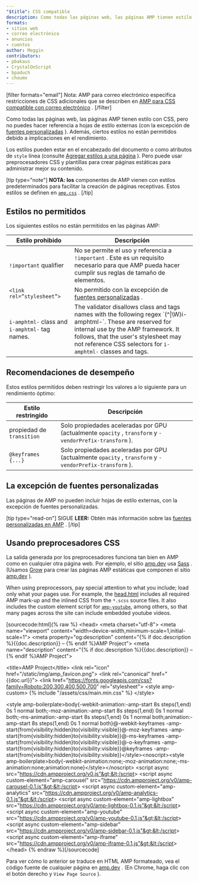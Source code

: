 ```yaml
---
"$title": CSS compatible
description: Como todas las páginas web, las páginas AMP tienen estilo con CSS, pero no puedes hacer referencia a hojas de estilo externas con la excepción de fuentes personalizadas. Además, ciertos estilos no están permitidos ...
formats:
- sitios web
- correo electrónico
- anuncios
- cuentos
author: Meggin
contributors:
- pbakaus
- CrystalOnScript
- bpaduch
- choumx
---
```


[filter formats="email"] Nota: AMP para correo electrónico especifica restricciones de CSS adicionales que se describen en [AMP para CSS compatible con correo electrónico](../../../../documentation/guides-and-tutorials/learn/email-spec/amp-email-css.md) . [/filter]

Como todas las páginas web, las páginas AMP tienen estilo con CSS, pero no puedes hacer referencia a hojas de estilo externas (con la excepción de [fuentes personalizadas](#the-custom-fonts-exception) ). Además, ciertos estilos no están permitidos debido a implicaciones en el rendimiento.

Los estilos pueden estar en el encabezado del documento o como atributos de `style` línea (consulte [Agregar estilos a una página](index.md#add-styles-to-a-page) ). Pero puede usar preprocesadores CSS y plantillas para crear páginas estáticas para administrar mejor su contenido.

[tip type="note"] **NOTA: los** componentes de AMP vienen con estilos predeterminados para facilitar la creación de páginas receptivas. Estos estilos se definen en [`amp.css`](https://github.com/ampproject/amphtml/blob/master/css/amp.css) . [/tip]

## Estilos no permitidos

Los siguientes estilos no están permitidos en las páginas AMP:

<table>
  <thead>
    <tr>
      <th class="col-thirty" data-th="Banned style">Estilo prohibido</th>
      <th data-th="Description">Descripción</th>
    </tr>
  </thead>
  <tbody>
    <tr>
      <td data-th="Banned style">
<code>!important</code> qualifier</td>
      <td data-th="Description">No se permite el uso y referencia a <code>!important</code> . Este es un requisito necesario para que AMP pueda hacer cumplir sus reglas de tamaño de elementos.</td>
    </tr>
    <tr>
      <td data-th="Banned style"><code>&lt;link rel=”stylesheet”&gt;</code></td>
      <td data-th="Description">No permitido con la excepción de <a href="#the-custom-fonts-exception">fuentes personalizadas</a> .</td>
    </tr>
    <tr>
      <td data-th="Banned style">
<code>i-amphtml-</code> class and <code>i-amphtml-</code> tag names.</td>
      <td data-th="Description">The validator disallows class and tags names with the following regex `(^|\W)i-amphtml-`. These are reserved for internal use by the AMP framework. It follows, that the user's stylesheet may not reference CSS selectors for <code>i-amphtml-</code> classes and tags.</td>
    </tr>
  </tbody>
</table>

## Recomendaciones de desempeño

Estos estilos permitidos deben restringir los valores a lo siguiente para un rendimiento óptimo:

<table>
  <thead>
    <tr>
      <th class="col-thirty" data-th="Banned style">Estilo restringido</th>
      <th data-th="Description">Descripción</th>
    </tr>
  </thead>
  <tbody>
    <tr>
      <td data-th="Restricted style">propiedad de <code>transition</code>
</td>
      <td data-th="Description">Solo propiedades aceleradas por GPU (actualmente <code>opacity</code> , <code>transform</code> y <code>-vendorPrefix-transform</code> ).</td>
    </tr>
    <tr>
      <td data-th="Restricted style"><code>@keyframes {...}</code></td>
      <td data-th="Description">Solo propiedades aceleradas por GPU (actualmente <code>opacity</code> , <code>transform</code> y <code>-vendorPrefix-transform</code> ).</td>
    </tr>
  </tbody>
</table>

## La excepción de fuentes personalizadas<a name="the-custom-fonts-exception"></a>

Las páginas de AMP no pueden incluir hojas de estilo externas, con la excepción de fuentes personalizadas.

[tip type="read-on"] SIGUE **LEER:** Obtén más información sobre las [fuentes personalizadas en AMP](custom_fonts.md) . [/tip]

## Usando preprocesadores CSS<a name="using-css-preprocessors"></a>

La salida generada por los preprocesadores funciona tan bien en AMP como en cualquier otra página web. Por ejemplo, el sitio [amp.dev](https://amp.dev/) usa [Sass](http://sass-lang.com/) . (Usamos [Grow](http://grow.io/) para crear las páginas AMP estáticas que componen el sitio [amp.dev](https://amp.dev/) ).

When using preprocessors, pay special attention to what you include; load only what your pages use. For example, the [head.html](https://github.com/ampproject/docs/blob/master/views/partials/head.html) includes all required AMP mark-up and the inlined CSS from the `*.scss` source files. It also includes the custom element script for [`amp-youtube`](../../../../documentation/components/reference/amp-youtube.md), among others, so that many pages across the site can include embedded youtube videos.

[sourcecode:html]{% raw %}
&lt;head&gt;
  &lt;meta charset="utf-8"&gt;
  &lt;meta name="viewport" content="width=device-width,minimum-scale=1,initial-scale=1"&gt;
  &lt;meta property="og:description" content="{% if doc.description %}{{doc.description}} – {% endif %}AMP Project"&gt;
  &lt;meta name="description" content="{% if doc.description %}{{doc.description}} – {% endif %}AMP Project"&gt;

  &lt;title&gt;AMP Project&lt;/title&gt;
  &lt;link rel="icon" href="/static/img/amp_favicon.png"&gt;
  &lt;link rel="canonical" href="{{doc.url}}"&gt;
  &lt;link href="https://fonts.googleapis.com/css?family=Roboto:200,300,400,500,700" rel="stylesheet"&gt;
  &lt;style amp-custom&gt;
  {% include "/assets/css/main.min.css" %}
  &lt;/style&gt;

  &lt;style amp-boilerplate&gt;body{-webkit-animation:-amp-start 8s steps(1,end) 0s 1 normal both;-moz-animation:-amp-start 8s steps(1,end) 0s 1 normal both;-ms-animation:-amp-start 8s steps(1,end) 0s 1 normal both;animation:-amp-start 8s steps(1,end) 0s 1 normal both}@-webkit-keyframes -amp-start{from{visibility:hidden}to{visibility:visible}}@-moz-keyframes -amp-start{from{visibility:hidden}to{visibility:visible}}@-ms-keyframes -amp-start{from{visibility:hidden}to{visibility:visible}}@-o-keyframes -amp-start{from{visibility:hidden}to{visibility:visible}}@keyframes -amp-start{from{visibility:hidden}to{visibility:visible}}&lt;/style&gt;&lt;noscript&gt;&lt;style amp-boilerplate&gt;body{-webkit-animation:none;-moz-animation:none;-ms-animation:none;animation:none}&lt;/style&gt;&lt;/noscript&gt;
  &lt;script async src="https://cdn.ampproject.org/v0.js"&gt;&lt;/script&gt;
  &lt;script async custom-element="amp-carousel" src="https://cdn.ampproject.org/v0/amp-carousel-0.1.js"&gt;&lt;/script&gt;
  &lt;script async custom-element="amp-analytics" src="https://cdn.ampproject.org/v0/amp-analytics-0.1.js"&gt;&lt;/script&gt;
  &lt;script async custom-element="amp-lightbox" src="https://cdn.ampproject.org/v0/amp-lightbox-0.1.js"&gt;&lt;/script&gt;
  &lt;script async custom-element="amp-youtube" src="https://cdn.ampproject.org/v0/amp-youtube-0.1.js"&gt;&lt;/script&gt;
  &lt;script async custom-element="amp-sidebar" src="https://cdn.ampproject.org/v0/amp-sidebar-0.1.js"&gt;&lt;/script&gt;
  &lt;script async custom-element="amp-iframe" src="https://cdn.ampproject.org/v0/amp-iframe-0.1.js"&gt;&lt;/script&gt;
&lt;/head&gt;
{% endraw %}[/sourcecode]

Para ver cómo lo anterior se traduce en HTML AMP formateado, vea el código fuente de cualquier página en [amp.dev](https://amp.dev/) . (En Chrome, haga clic con el botón derecho y `View Page Source` ).
